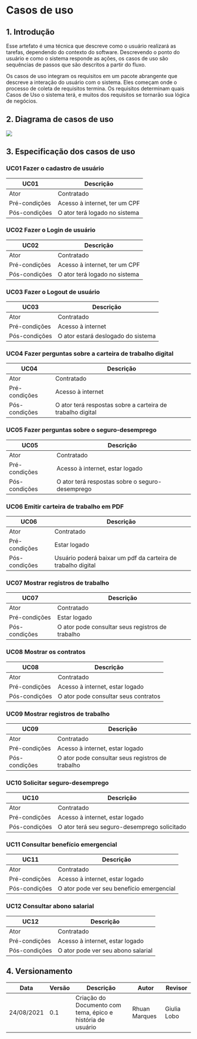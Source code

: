 # Casos de uso

## 1. Introdução

<p>Esse artefato é uma técnica que descreve como o usuário realizará as tarefas, dependendo do contexto do software. Descrevendo o ponto do usuário e como o sistema responde as ações, os casos de uso são sequências de passos que são descritos a partir do fluxo.</p>

<p>Os casos de uso integram os requisitos em um pacote abrangente que descreve a interação do usuário com o sistema. Eles começam onde o processo de coleta de requisitos termina. Os requisitos determinam quais Casos de Uso o sistema terá, e muitos dos requisitos se tornarão sua lógica de negócios.</p>

## 2. Diagrama de casos de uso

<img src="./../assets/Caso_de_Uso.jpg"/>

## 3. Especificação dos casos de uso

### UC01 Fazer o cadastro de usuário

|   UC01   | Descrição |
| -------- | --------- |
| Ator | Contratado |
| Pré-condições| Acesso à internet, ter um CPF |
| Pós-condições| O ator terá logado no sistema |

### UC02 Fazer o Login de usuário

|   UC02   | Descrição |
| -------- | --------- |
| Ator | Contratado |
| Pré-condições| Acesso à internet, ter um CPF |
| Pós-condições| O ator terá logado no sistema |

### UC03 Fazer o Logout de usuário

|   UC03   | Descrição |
| -------- | --------- |
| Ator | Contratado |
| Pré-condições| Acesso à internet |
| Pós-condições|  O ator estará deslogado do sistema |

### UC04 Fazer perguntas sobre a carteira de trabalho digital

|   UC04   | Descrição |
| -------- | --------- |
| Ator | Contratado |
| Pré-condições| Acesso à internet |
| Pós-condições| O ator terá respostas sobre a carteira de trabalho digital |

### UC05 Fazer perguntas sobre o seguro-desemprego

|   UC05   | Descrição |
| -------- | --------- |
| Ator | Contratado |
| Pré-condições| Acesso à internet, estar logado |
| Pós-condições| O ator terá respostas sobre o seguro-desemprego |

### UC06 Emitir carteira de trabalho em PDF

|   UC06   | Descrição |
| -------- | --------- |
| Ator | Contratado |
| Pré-condições| Estar logado |
| Pós-condições| Usuário poderá baixar um pdf da carteira de trabalho digital |

### UC07 Mostrar registros de trabalho

|   UC07   | Descrição |
| -------- | --------- |
| Ator | Contratado |
| Pré-condições| Estar logado |
| Pós-condições| O ator pode consultar seus registros de trabalho |

### UC08 Mostrar os contratos

|   UC08   | Descrição |
| -------- | --------- |
| Ator | Contratado |
| Pré-condições| Acesso à internet, estar logado |
| Pós-condições| O ator pode consultar seus contratos |

### UC09 Mostrar registros de trabalho

|   UC09   | Descrição |
| -------- | --------- |
| Ator | Contratado |
| Pré-condições| Acesso à internet, estar logado |
| Pós-condições| O ator pode consultar seus registros de trabalho |

### UC10 Solicitar seguro-desemprego

|   UC10   | Descrição |
| -------- | --------- |
| Ator | Contratado |
| Pré-condições| Acesso à internet, estar logado|
| Pós-condições| O ator terá seu seguro-desemprego solicitado |

### UC11 Consultar benefício emergencial

|   UC11   | Descrição |
| -------- | --------- |
| Ator | Contratado |
| Pré-condições| Acesso à internet, estar logado |
| Pós-condições| O ator pode ver seu benefício emergencial |

### UC12 Consultar abono salarial

|   UC12   | Descrição |
| -------- | --------- |
| Ator | Contratado |
| Pré-condições| Acesso à internet, estar logado |
| Pós-condições| O ator pode ver seu abono salarial |


## 4. Versionamento

| Data       | Versão | Descrição            |         Autor           | Revisor |
|------------|-----|-------------------------|-------------------------|---------|
| 24/08/2021 | 0.1 | Criação do Documento com tema, épico e história de usuário  | Rhuan Marques | Giulia Lobo |